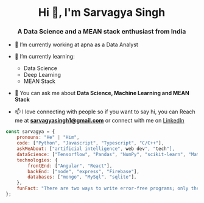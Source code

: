<h1 align="center">Hi 👋, I'm Sarvagya Singh</h1>
<h3 align="center">A Data Science and a MEAN stack enthusiast from India</h3>

- 🔭 I’m currently working at apna as a Data Analyst

- 🌱 I’m currently learning:
  * Data Science
  * Deep Learning
  * MEAN Stack

- 💬 You can ask me about **Data Science, Machine Learning and MEAN Stack**

- 📫 I love connecting with people so if you want to say hi, you can Reach me at **sarvagyasingh1@gmail.com** or connect with me on [LinkedIn](https://www.linkedin.com/in/sarvagyasingh1/)


```javascript
const sarvagya = {
    pronouns: "He" | "Him",
    code: ["Python", "Javascript", "Typescript", "C/C++"],
    askMeAbout: ["artificial intelligence", web dev", "tech"],
    dataScience: ["Tensorflow", "Pandas", "NumPy", "scikit-learn", "MatplotLib", "open-cv"],
    technologies: {
        frontEnd: ["Angular", "React"],
        backEnd: ["node", "express", "Firebase"],
        databases: ["mongo", "MySql", "sqlite"],
    },
    funFact: "There are two ways to write error-free programs; only the third one works"
};
```
